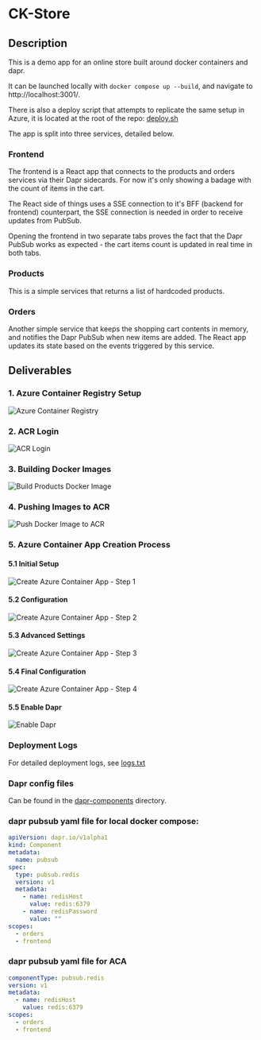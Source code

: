 # CK-Store

## Description

This is a demo app for an online store built around docker containers and dapr.

It can be launched locally with `docker compose up --build`, and navigate to http://localhost:3001/.

There is also a deploy script that attempts to replicate the same setup in Azure, it is located at the root of the repo: [deploy.sh](deploy.sh)

The app is split into three services, detailed below.

### Frontend

The frontend is a React app that connects to the products and orders services via their Dapr sidecards. For now it's only showing a badage with the count of items in the cart.

The React side of things uses a SSE connection to it's BFF (backend for frontend) counterpart, the SSE connection is needed in order to receive updates from PubSub.

Opening the frontend in two separate tabs proves the fact that the Dapr PubSub works as expected - the cart items count is updated in real time in both tabs.

### Products

This is a simple services that returns a list of hardcoded products.

### Orders

Another simple service that keeps the shopping cart contents in memory, and notifies the Dapr PubSub when new items are added. The React app updates its state based on the events triggered by this service.

## Deliverables

### 1. Azure Container Registry Setup

![Azure Container Registry](artifacts/1.%20ACR.png)

### 2. ACR Login

![ACR Login](artifacts/2.%20az%20acr%20login.png)

### 3. Building Docker Images

![Build Products Docker Image](artifacts/3.%20build%20the%20products%20docker%20image.png)

### 4. Pushing Images to ACR

![Push Docker Image to ACR](artifacts/4.%20push%20the%20docker%20image%20to%20ACR.png)

### 5. Azure Container App Creation Process

#### 5.1 Initial Setup

![Create Azure Container App - Step 1](artifacts/5.1%20Create%20the%20Azure%20Container%20App.png)

#### 5.2 Configuration

![Create Azure Container App - Step 2](artifacts/5.2%20Create%20the%20Azure%20Container%20App.png)

#### 5.3 Advanced Settings

![Create Azure Container App - Step 3](artifacts/5.3%20Create%20the%20Azure%20Container%20App.png)

#### 5.4 Final Configuration

![Create Azure Container App - Step 4](artifacts/5.4%20Create%20the%20Azure%20Container%20App.png.png)

#### 5.5 Enable Dapr

![Enable Dapr](artifacts/5.5%20Enable%20Dapr.png)

### Deployment Logs

For detailed deployment logs, see [logs.txt](artifacts/logs.txt)

### Dapr config files

Can be found in the [dapr-components](dapr-components) directory.

### dapr pubsub yaml file for local docker compose:

```yaml
apiVersion: dapr.io/v1alpha1
kind: Component
metadata:
  name: pubsub
spec:
  type: pubsub.redis
  version: v1
  metadata:
    - name: redisHost
      value: redis:6379
    - name: redisPassword
      value: ""
scopes:
  - orders
  - frontend
```

### dapr pubsub yaml file for ACA

```yaml
componentType: pubsub.redis
version: v1
metadata:
  - name: redisHost
    value: redis:6379
scopes:
  - orders
  - frontend
```
